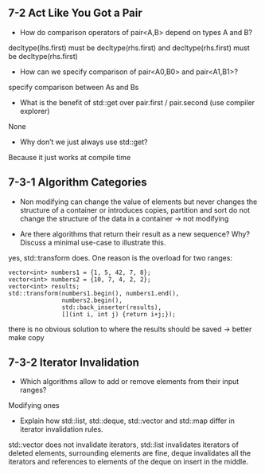 ## 7-2 Act Like You Got a Pair

- How do comparison operators of pair<A,B> depend on types A and B?

decltype(lhs.first) must be decltype(rhs.first) and decltype(rhs.first) must be decltype(rhs.first)

- How can we specify comparison of pair<A0,B0> and pair<A1,B1>?

specify comparison between As and Bs

- What is the benefit of std::get over pair.first / pair.second
(use compiler explorer)

None

- Why don’t we just always use std::get?

Because it just works at compile time

## 7-3-1 Algorithm Categories

- Non modifying can change the value of elements but never changes the structure of a container or introduces copies,
  partition and sort do not change the structure of the data in a container -> not modifying

- Are there algorithms that return their result as a new sequence? Why? Discuss a minimal use-case to illustrate this.

yes, std::transform does. One reason is the overload for two ranges:

```
vector<int> numbers1 = {1, 5, 42, 7, 8};
vector<int> numbers2 = {10, 7, 4, 2, 2};
vector<int> results;
std::transform(numbers1.begin(), numbers1.end(),
               numbers2.begin(),
               std::back_inserter(results),
               [](int i, int j) {return i+j;});
```

there is no obvious solution to where the results should be saved -> better make copy

## 7-3-2 Iterator Invalidation

- Which algorithms allow to add or remove elements from their input ranges?

Modifying ones

- Explain how std::list, std::deque, std::vector and std::map differ in iterator invalidation rules.

std::vector does not invalidate iterators, std::list invalidates iterators of deleted elements, surrounding elements are fine,
deque invalidates all the iterators and references to elements of the deque on insert in the middle.
